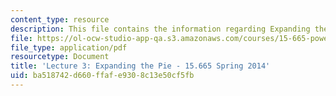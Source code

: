 ```yaml
---
content_type: resource
description: This file contains the information regarding Expanding the Pie.
file: https://ol-ocw-studio-app-qa.s3.amazonaws.com/courses/15-665-power-and-negotiation-spring-2014/ba518742d660ffafe9308c13e50cf5fb_MIT15_665S14_Class_3_Lect.pdf
file_type: application/pdf
resourcetype: Document
title: 'Lecture 3: Expanding the Pie - 15.665 Spring 2014'
uid: ba518742-d660-ffaf-e930-8c13e50cf5fb
---
```

